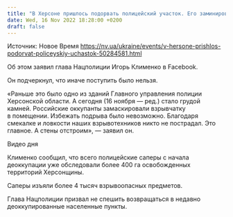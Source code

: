 ```yaml
---
title: "В Херсоне пришлось подорвать полицейский участок. Его заминировали россияне"
date: Wed, 16 Nov 2022 18:28:00 +0200
draft: false
---
```

Источник: Новое Время https://nv.ua/ukraine/events/v-hersone-prishlos-podorvat-policeyskiy-uchastok-50284581.html


 Об этом заявил глава Нацполиции Игорь Клименко в Facebook.

Он подчеркнул, что иначе поступить было нельзя.

«Раньше это было одно из зданий Главного управления полиции Херсонской области. А сегодня (16 ноября — ред.) стало грудой камней. Российские оккупанты замаскировали взрывчатку в помещении. Избежать подрыва было невозможно. Благодаря смекалке и ловкости наших взрывотехников никто не пострадал. Это главное. А стены отстроим», — заявил он.

 Видео дня   

Клименко сообщил, что всего полицейские саперы с начала деоккупации уже обследовали более 400 га освобожденных территорий Херсонщины.

Саперы изъяли более 4 тысяч взрывоопасных предметов.

Глава Нацполиции призвал не спешить возвращаться в недавно деоккупированные населенные пункты.
